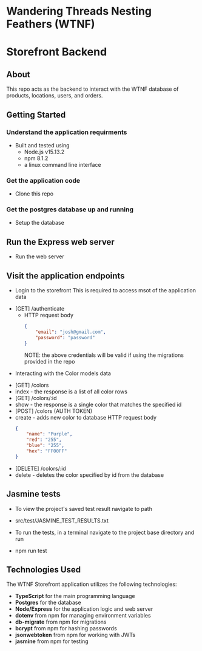 # Wandering Threads Nesting Feathers (WTNF) 
# Storefront Backend

## About 
This repo acts as the backend to interact with the WTNF database of products, locations, users, and orders.

## Getting Started
### Understand the application requirments
* Built and tested using
  - Node.js v15.13.2
  - npm 8.1.2
  - a linux command line interface

### Get the application code
* Clone this repo
### Get the postgres database up and running
* Setup the database
## Run the Express web server
* Run the web server
## Visit the application endpoints
* Login to the storefront
  This is required to access msot of the application data
 - [GET] /authenticate
   - HTTP request body
     ```json
     {
         "email": "josh@gmail.com",
         "password": "password"
     }
     ```
     NOTE: the above credentials will be valid if using the migrations provided in the repo
* Interacting with the Color models data
 - [GET] /colors
  - index - the response is a list of all color rows
 - [GET] /colors/:id
  - show - the response is a single color that matches the specified id
 - [POST] /colors (AUTH TOKEN)
  - create - adds new color to database
    HTTP request body
    ```json
    {
        "name": "Purple",
        "red": "255",
        "blue": "255",
        "hex": "FF00FF"
    }
    ```
 - [DELETE] /colors/:id
  - delete - deletes the color specified by id from the database
  
## Jasmine tests
* To view the project's saved test result navigate to path
 - src/test/JASMINE_TEST_RESULTS.txt
* To run the tests, in a terminal navigate to the project base directory and run
 - npm run test

## Technologies Used
The WTNF Storefront application utilizes the following technologies:
- <b>TypeScript</b> for the main programming language
- <b>Postgres</b> for the database
- <b>Node/Express</b> for the application logic and web server
- <b>dotenv</b> from npm for managing environment variables
- <b>db-migrate</b> from npm for migrations
- <b>bcrypt</b> from npm for hashing passwords
- <b>jsonwebtoken</b> from npm for working with JWTs
- <b>jasmine</b> from npm for testing
